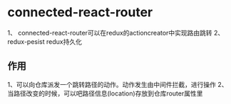 # connected-react-router
  
  1、 connected-react-router可以在redux的actioncreator中实现路由跳转
  2、 redux-pesist redux持久化

## 作用
  
  1、可以向仓库派发一个跳转路径的动作。动作发生由中间件拦截，进行操作
  2、当路径改变的时候，可以吧路径信息(location)存放到仓库router属性里
